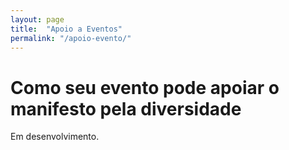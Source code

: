 ```yaml
---
layout: page
title:  "Apoio a Eventos"
permalink: "/apoio-evento/"
---
```


# Como seu evento pode apoiar o manifesto pela diversidade

Em desenvolvimento.
